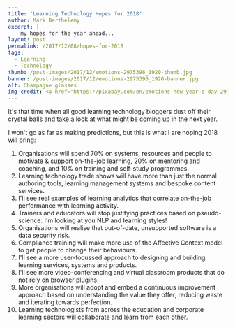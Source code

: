 ```yaml
---
title: 'Learning Technology Hopes for 2018'
author: Mark Berthelemy
excerpt: |
    my hopes for the year ahead...
layout: post
permalink: /2017/12/08/hopes-for-2018
tags:
  - Learning
  - Technology
thumb: /post-images/2017/12/emotions-2975396_1920-thumb.jpg
banner: /post-images/2017/12/emotions-2975396_1920-banner.jpg
alt: Champagne glasses
img-credit: <a href="https://pixabay.com/en/emotions-new-year-s-day-2975396/" target="_blank">Pixabay</a>
---
```

It's that time when all good learning technology bloggers dust off their crystal balls and take a look at what might be coming up in the next year.

I won't go as far as making predictions, but this is what I are hoping 2018 will bring:

1. Organisations will spend 70% on systems, resources and people to motivate & support on-the-job learning, 20% on mentoring and coaching, and 10% on training and self-study programmes.  
2. Learning technology trade shows will have more than just the normal authoring tools, learning management systems and bespoke content services.
3. I'll see real examples of learning analytics that correlate on-the-job performance with learning activity.
4. Trainers and educators will stop justifying practices based on pseudo-science. I'm looking at you NLP and learning styles!
5. Organisations will realise that out-of-date, unsupported software is a data security risk.
6. Compliance training will make more use of the Affective Context model to get people to change their behaviours.
7. I'll see a more user-focussed approach to designing and building learning services, systems and products.
8. I'll see more video-conferencing and virtual classroom products that do not rely on browser plugins.
9. More organisations will adopt and embed a continuous improvement approach based on understanding the value they offer, reducing waste and iterating towards perfection.
10. Learning technologists from across the education and corporate learning sectors will collaborate and learn from each other.
